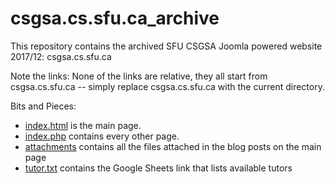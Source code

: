 # csgsa.cs.sfu.ca_archive

This repository contains the archived SFU CSGSA Joomla powered website 2017/12: csgsa.cs.sfu.ca

Note the links: None of the links are relative, they all start from csgsa.cs.sfu.ca -- simply replace csgsa.cs.sfu.ca with the current directory.

Bits and Pieces:
- [index.html](index.html) is the main page.
- [index.php](index.php) contains every other page.
- [attachments](attachments) contains all the files attached in the blog posts on the main page
- [tutor.txt](tutor.txt) contains the Google Sheets link that lists available tutors
